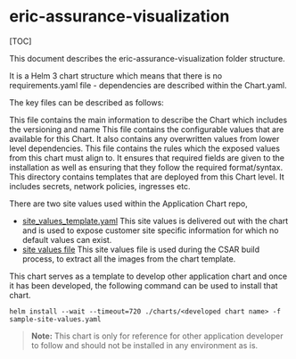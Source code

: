 # eric-assurance-visualization

[TOC]

This document describes the eric-assurance-visualization folder structure.

It is a Helm 3 chart structure which means that there is no requirements.yaml file - dependencies are described within the Chart.yaml.

The key files can be described as follows:



This file contains the main information to describe the Chart which includes the versioning and name
This file contains the configurable values that are available for this Chart. It also contains any overwritten values from lower level dependencies.
This file contains the rules which the exposed values from this chart must align to.
It ensures that required fields are given to the installation as well as ensuring that they follow the required format/syntax.
This directory contains templates that are deployed from this Chart level.
It includes secrets, network policies, ingresses etc.

There are two site values used within the Application Chart repo,
- [site_values_template.yaml](../charts/__helmChartDockerImageName__/site_values_template.yaml) This site values is delivered
out with the chart and is used to expose customer site specific information for which
no default values can exist.
- [site values file](../csar-build/site-values.yaml) This site values file is used during the CSAR build process, to extract all the images from the chart template.


This chart serves as a template to develop other application chart and once it has been developed, the following command can be used to install that chart.

```
helm install --wait --timeout=720 ./charts/<developed chart name> -f sample-site-values.yaml
```

> **Note:** This chart is only for reference for other application developer to follow and should not be installed in any environment as is.
